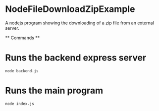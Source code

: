 # NodeFileDownloadZipExample
A nodejs program showing the downloading of a zip file from an external server.

** Commands **


# Runs the backend express server
``
node backend.js
``

# Runs the main program
``
node index.js
``
